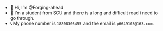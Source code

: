 - 👋 Hi, I’m @Forging-ahead
- 👀 I’m a student from SCU and there is a long and difficult road i need to go through.
- 📞 My phone number is `18808305455` and the email is `p6649103@163.com`.
 

<!---
Forging-ahead/Forging-ahead is a ✨ special ✨ repository because its `README.md` (this file) appears on your GitHub profile.
You can click the Preview link to take a look at your changes.
--->
